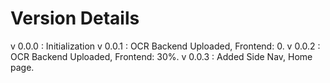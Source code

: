 # Version Details
v 0.0.0  : Initialization
v 0.0.1  : OCR  Backend Uploaded, Frontend: 0.
v 0.0.2  : OCR  Backend Uploaded, Frontend: 30%.
v 0.0.3  : Added Side Nav, Home page. 